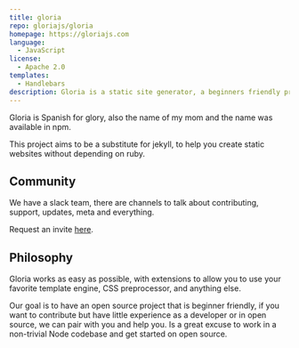 ```yaml
---
title: gloria
repo: gloriajs/gloria
homepage: https://gloriajs.com
language:
  - JavaScript
license:
  - Apache 2.0
templates:
  - Handlebars
description: Gloria is a static site generator, a beginners friendly project
---
```


Gloria is Spanish for glory, also the name of my mom and the name was available in npm.

This project aims to be a substitute for jekyll, to help you create static websites without depending on ruby.

## Community

We have a slack team, there are channels to talk about contributing, support, updates, meta and everything.

Request an invite [here](http://slack.gloriajs.com/).


## Philosophy

Gloria works as easy as possible, with extensions to allow you to use your favorite template engine,
CSS preprocessor, and anything else.

Our goal is to have an open source project that is beginner friendly, if you want to contribute
but have little experience as a developer or in open source, we can pair with you and help you. Is a great
excuse to work in a non-trivial Node codebase and get started on open source.

